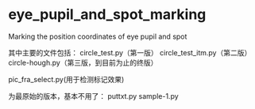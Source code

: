 # eye_pupil_and_spot_marking
Marking the position coordinates of eye pupil and spot
 

 
 其中主要的文件包括：
 circle_test.py（第一版）
 circle_test_itm.py（第二版）
 circle-hough.py（第三版，到目前为止的终版）
 
 pic_fra_select.py(用于检测标记效果)
 
 
 为最原始的版本，基本不用了：
 puttxt.py
 sample-1.py
 
 
